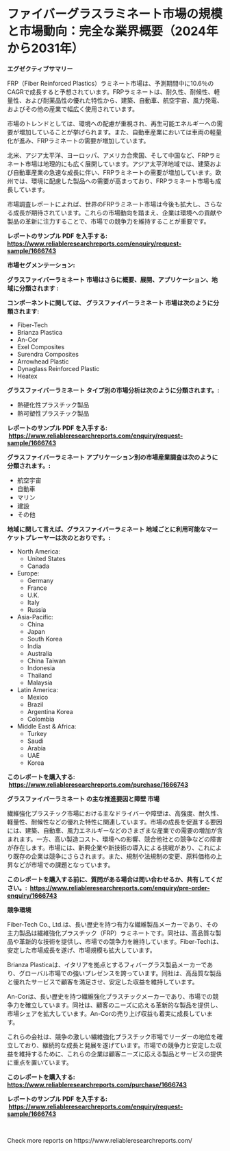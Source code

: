 <p><h1>ファイバーグラスラミネート市場の規模と市場動向：完全な業界概要（2024年から2031年）</h1></p><p><strong>エグゼクティブサマリー</strong></p>
<p><p>FRP（Fiber Reinforced Plastics）ラミネート市場は、予測期間中に10.6％のCAGRで成長すると予想されています。FRPラミネートは、耐久性、耐候性、軽量性、および耐薬品性の優れた特性から、建築、自動車、航空宇宙、風力発電、およびその他の産業で幅広く使用されています。</p><p>市場のトレンドとしては、環境への配慮が重視され、再生可能エネルギーへの需要が増加していることが挙げられます。また、自動車産業においては車両の軽量化が進み、FRPラミネートの需要が増加しています。</p><p>北米、アジア太平洋、ヨーロッパ、アメリカ合衆国、そして中国など、FRPラミネート市場は地理的にも広く展開しています。アジア太平洋地域では、建築および自動車産業の急速な成長に伴い、FRPラミネートの需要が増加しています。欧州では、環境に配慮した製品への需要が高まっており、FRPラミネート市場も成長しています。</p><p>市場調査レポートによれば、世界のFRPラミネート市場は今後も拡大し、さらなる成長が期待されています。これらの市場動向を踏まえ、企業は環境への貢献や製品の革新に注力することで、市場での競争力を維持することが重要です。</p></p>
<p><strong>レポートのサンプル PDF を入手する: <a href="https://www.reliableresearchreports.com/enquiry/request-sample/1666743">https://www.reliableresearchreports.com/enquiry/request-sample/1666743</a></strong></p>
<p><strong>市場セグメンテーション:</strong></p>
<p><strong> グラスファイバーラミネート 市場はさらに概要、展開、アプリケーション、地域に分類されます :</strong></p>
<p><strong>コンポーネントに関しては、 グラスファイバーラミネート 市場は次のように分類されます: &nbsp;</strong></p>
<p><ul><li>Fiber-Tech</li><li>Brianza Plastica</li><li>An-Cor</li><li>Exel Composites</li><li>Surendra Composites</li><li>Arrowhead Plastic</li><li>Dynaglass Reinforced Plastic</li><li>Heatex</li></ul></p>
<p><strong> グラスファイバーラミネート タイプ別の市場分析は次のように分類されます。:</strong></p>
<p><ul><li>熱硬化性プラスチック製品</li><li>熱可塑性プラスチック製品</li></ul></p>
<p><strong>レポートのサンプル PDF を入手する: &nbsp;<a href="https://www.reliableresearchreports.com/enquiry/request-sample/1666743">https://www.reliableresearchreports.com/enquiry/request-sample/1666743</a></strong></p>
<p><strong> グラスファイバーラミネート アプリケーション別の市場産業調査は次のように分類されます。:</strong></p>
<p><ul><li>航空宇宙</li><li>自動車</li><li>マリン</li><li>建設</li><li>その他</li></ul></p>
<p><strong>地域に関して言えば、グラスファイバーラミネート 地域ごとに利用可能なマーケットプレーヤーは次のとおりです。:</strong></p>
<p><ul>
    <li>
        North America:
        <ul>
            <li>United States</li>
            <li>Canada</li>
        </ul>
    </li>
    <li>
        Europe:
        <ul>
            <li>Germany</li>
            <li>France</li>
            <li>U.K.</li>
            <li>Italy</li>
            <li>Russia</li>
        </ul>
    </li>
    <li>
        Asia-Pacific:
        <ul>
            <li>China</li>
            <li>Japan</li>
            <li>South Korea</li>
            <li>India</li>
            <li>Australia</li>
            <li>China Taiwan</li>
            <li>Indonesia</li>
            <li>Thailand</li>
            <li>Malaysia</li>
        </ul>
    </li>
    <li>
        Latin America:
        <ul>
            <li>Mexico</li>
            <li>Brazil</li>
            <li>Argentina Korea</li>
            <li>Colombia</li>
        </ul>
    </li>
    <li>
        Middle East & Africa:
        <ul>
            <li>Turkey</li>
            <li>Saudi</li>
            <li>Arabia</li>
            <li>UAE</li>
            <li>Korea</li>
        </ul>
    </li>
    </ul></p>
<p><strong>このレポートを購入する: &nbsp;<a href="https://www.reliableresearchreports.com/purchase/1666743">https://www.reliableresearchreports.com/purchase/1666743</a></strong></p>
<p><strong>グラスファイバーラミネート の主な推進要因と障壁 市場</strong></p>
<p><p>繊維強化プラスチック市場における主なドライバーや障壁は、高強度、耐久性、軽量性、耐候性などの優れた特性に関連しています。市場の成長を促進する要因には、建築、自動車、風力エネルギーなどのさまざまな産業での需要の増加が含まれます。一方、高い製造コスト、環境への影響、競合他社との競争などの障害が存在します。市場には、新興企業や新技術の導入による挑戦があり、これにより既存の企業は競争にさらされます。また、規制や法規制の変更、原料価格の上昇などが市場での課題となっています。</p></p>
<p><strong>このレポートを購入する前に、質問がある場合は問い合わせるか、共有してください。:&nbsp; <a href="https://www.reliableresearchreports.com/enquiry/pre-order-enquiry/1666743">https://www.reliableresearchreports.com/enquiry/pre-order-enquiry/1666743</a></strong></p>
<p><strong>競争環境</strong></p>
<p><p>Fiber-Tech Co., Ltd.は、長い歴史を持つ有力な繊維製品メーカーであり、その主力製品は繊維強化プラスチック（FRP）ラミネートです。同社は、高品質な製品や革新的な技術を提供し、市場での競争力を維持しています。Fiber-Techは、安定した市場成長を遂げ、市場規模も拡大しています。</p><p>Brianza Plasticaは、イタリアを拠点とするフィバーグラス製品メーカーであり、グローバル市場での強いプレゼンスを誇っています。同社は、高品質な製品と優れたサービスで顧客を満足させ、安定した収益を維持しています。</p><p>An-Corは、長い歴史を持つ繊維強化プラスチックメーカーであり、市場での競争力を確立しています。同社は、顧客のニーズに応える革新的な製品を提供し、市場シェアを拡大しています。An-Corの売り上げ収益も着実に成長しています。</p><p>これらの会社は、競争の激しい繊維強化プラスチック市場でリーダーの地位を確立しており、継続的な成長と発展を遂げています。市場での競争力と安定した収益を維持するために、これらの企業は顧客ニーズに応える製品とサービスの提供に重点を置いています。</p></p>
<p><strong>このレポートを購入する: &nbsp; <a href="https://www.reliableresearchreports.com/purchase/1666743">https://www.reliableresearchreports.com/purchase/1666743</a></strong></p>
<p><strong>レポートのサンプル PDF を入手する: &nbsp;<a href="https://www.reliableresearchreports.com/enquiry/request-sample/1666743">https://www.reliableresearchreports.com/enquiry/request-sample/1666743</a></strong><strong></strong></p>
<p>&nbsp;</p>
<p>Check more reports on https://www.reliableresearchreports.com/</p>